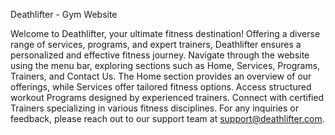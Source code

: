 Deathlifter - Gym Website


Welcome to Deathlifter, your ultimate fitness destination! Offering a diverse range of services, programs, and expert trainers, Deathlifter ensures a personalized and effective fitness journey. Navigate through the website using the menu bar, exploring sections such as Home, Services, Programs, Trainers, and Contact Us. The Home section provides an overview of our offerings, while Services offer tailored fitness options. Access structured workout Programs designed by experienced trainers. Connect with certified Trainers specializing in various fitness disciplines. For any inquiries or feedback, please reach out to our support team at support@deathlifter.com.
